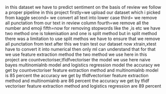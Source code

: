 in this dataset we have to predict sentiment on the basis of review 
we follow a proper pipeline in this project
firstly=we upload our dataset which i picked from kaggle 
second= we convert all text  into lower case
third= we remove all punctation from our text in review column
fourth=we remove all the number and emoji
fifth=now for removing stopwords like the ,is etc we have two method one is tokenisation and one is split method but in split method there was a limitation to use split methos we 
have to ensure that we remove all punctation from text
after this we train test our dataset now xtrain,xtest have to convert it into numerical then only ml can understand that
for that we use feature extraction method the two method we use here in this project are countvectoriser,tfidfvectoriser
the model we use here naive bayes multinomialnb model and logistics regression model 
the accuracy we get by countvectoriser feature extraction method and multinomialnb model is 85 percent
the accuracy we get by tfidfvectoriser feature extraction method and multinomialnb are 86 percent
the accuracy we get by tfidf vectoriser feature extraction method and logistics regression are 89 percent
